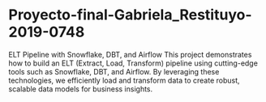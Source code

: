 # Proyecto-final-Gabriela_Restituyo-2019-0748
 ELT Pipeline with Snowflake, DBT, and Airflow  This project demonstrates how to build an ELT (Extract, Load, Transform) pipeline using cutting-edge tools such as Snowflake, DBT, and Airflow. By leveraging these technologies, we efficiently load and transform data to create robust, scalable data models for business insights.
